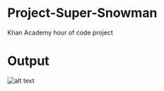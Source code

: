 # Project-Super-Snowman
Khan Academy hour of code project

# Output

![alt text](https://github.com/junaid-kazi/Project-Super-Snowman/blob/master/super-snowman.png)
